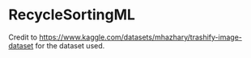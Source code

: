 # RecycleSortingML

Credit to https://www.kaggle.com/datasets/mhazhary/trashify-image-dataset for the dataset used.
